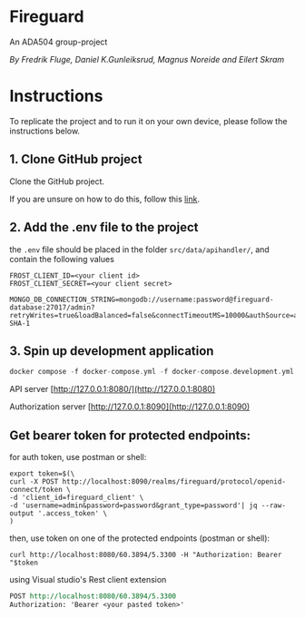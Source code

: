 # Fireguard
 An ADA504 group-project

*By Fredrik Fluge, Daniel K.Gunleiksrud, Magnus Noreide and Eilert Skram*



# Instructions 

To replicate the project and to run it on your own device, please follow the instructions below.

## 1. Clone GitHub project
Clone the GitHub project.

If you are unsure on how to do this, follow this [link](https://docs.github.com/en/repositories/creating-and-managing-repositories/cloning-a-repository).

## 2. Add the .env file to the project
the `.env` file should be placed in the folder `src/data/apihandler/`, and contain the following values
```env
FROST_CLIENT_ID=<your client id>
FROST_CLIENT_SECRET=<your client secret>

MONGO_DB_CONNECTION_STRING=mongodb://username:password@fireguard-database:27017/admin?retryWrites=true&loadBalanced=false&connectTimeoutMS=10000&authSource=admin&authMechanism=SCRAM-SHA-1
```

## 3. Spin up development application
```haskell
docker compose -f docker-compose.yml -f docker-compose.development.yml up
```

API server
[http://127.0.0.1:8080/](http://127.0.0.1:8080)

Authorization server
[http://127.0.0.1:8090](http://127.0.0.1:8090)

## Get bearer token for protected endpoints:
for auth token, use postman or shell:

```shell
export token=$(\
curl -X POST http://localhost:8090/realms/fireguard/protocol/openid-connect/token \
-d 'client_id=fireguard_client' \
-d 'username=admin&password=password&grant_type=password'| jq --raw-output '.access_token' \
)
```

then, use token on one of the protected endpoints (postman or shell):
```shell
curl http://localhost:8080/60.3894/5.3300 -H "Authorization: Bearer "$token
```
using Visual studio's Rest client extension
```rest
POST http://localhost:8080/60.3894/5.3300
Authorization: 'Bearer <your pasted token>'
```

